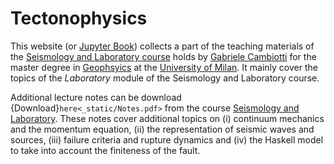 # Tectonophysics

This website (or [Jupyter Book](https://jupyterbook.org/en/stable/intro.html)) collects a part of the teaching materials of the [Seismology and Laboratory course](https://www.unimi.it/en/education/degree-programme-courses/2023/seismology-and-laboratory) holds by [Gabriele Cambiotti](https://sites.unimi.it/gcambiotti/) for the master degree in [Geophsyics](https://geophysics.cdl.unimi.it/en) at the [University of Milan](https://www.unimi.it/en).  It mainly cover the topics of the *Laboratory* module of the Seismology and Laboratory course.

Additional lecture notes can be download {Download}`here<_static/Notes.pdf>` from the course [Seismology and Laboratory](https://gcambiotti.github.io/seismology/intro.html). These notes cover additional topics on (i) continuum mechanics and the momentum equation, (ii) the representation of seismic waves and sources, (iii) failure criteria and rupture dynamics and (iv) the Haskell model to take into account the finiteness of the fault.

<div class="pagebreak"> </div>